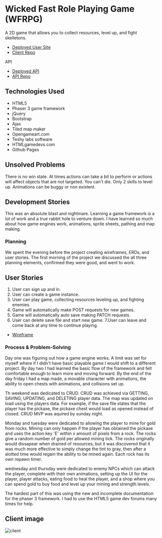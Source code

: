 # Wicked Fast Role Playing Game (WFRPG)

A 2D game that allows you to collect resources, level up, and fight skelletons.

* [Deployed User Site](https://www.paplog.run/WFRPG-client/)
* [Client Repo](https://github.com/CP92/WFRPG-client)

API
* [Deployed API](https://ancient-escarpment-30289.herokuapp.com)
* [API Repo](https://github.com/CP92/WFRPG-express-api)


## Technologies Used

* HTML5
* Phaser 3 game framework
* jQuery
* Bootstrap
* Ajax
* Tiled map maker
* Opengameart.com
* Teshy labs software
* HTMLgamedevs.com
* Github Pages


## Unsolved Problems

There is no win state. At times actions can take a bit to perform or actions will affect objects that are not targeted. You can't die. Only 2 skills to level up. Animations can be buggy or non existent. 


## Development Stories

This was an absolute blast and nightmare. Learning a game framework is a lot of work and a true rabbit hole to venture down. I have learned so much about how game engines work, animations, sprite sheets, pathing and map making. 

### Planning

We spent the evening before the project creating wireframes, ERDs, and user stories. The first morning of the project we discussed the all three planning elements, confirmed they were good, and went to work.

## User Stories
1. User can sign up and in.
2. User can create a game instance.
3. User can play game, collecting resources leveling up, and fighting enemies.
4. Game will automatically make POST requests for new games.
5. Game will automatically auto save making PATCH requests.
6. User can delete save file and start new game.
7.User can leave and come back at any time to continue playing. 


* [Wireframe](https://imgur.com/fUf6fpn)

### Process & Problem-Solving

Day one was figuring out how a game engine works. A limit was set for myself where if I didn't have basic playable game I would shift to a different project. By day two I had learned the basic flow of the framework and felt comfortable enough to learn more and moving forward. By the end of the day friday I had a map made, a movable character with animations, the ability to open chests with animations, and collisions set up.

Th weekend was dedicated to CRUD. CRUD was achieved via GETTING, SAVING, UPDATING, and DELETING player data. The map was updated on load using the players data. For example, if the save file states that the player has the pickaxe, the pickaxe chest would load as opened instead of closed. CRUD MVP was aquired by sunday night.

Monday and tuesday were dedicated to allowing the player to mine for gold from rocks. Mining can only happen if the player has obtained the pickaxe and uses the action key 'E' within x amount of pixels from a rock. The rocks give a random number of gold per allowed mining tick. The rocks originally would dissapear when drained of resources, but it was discovered that it was much more effective to simply change the tint to gray, then after a alotted time would regain the ability to be mined again. Each rock has its own repawn timer.

wednesday and thursday were dedicated to enemy NPCs which can attack the player, complete with their own animations, setting up the UI for the player, player attacks, eating food to heal the player, and a shop where you can spend gold to buy food and level up your mining and strength levels.

The hardest part of this was using the new and incomplete documentation for the phaser 3 framework. I had to use the HTML5 game dev forums many times for help.

## Client image

![client](https://i.imgur.com/qDSa611.png)
